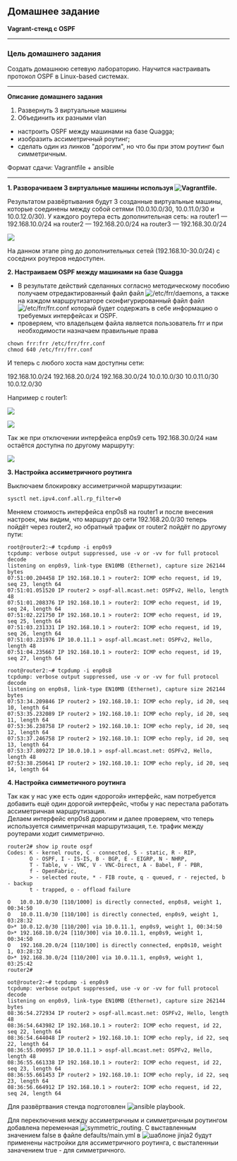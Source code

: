 ## Домашнее задание

**Vagrant-стенд c OSPF**

---
### Цель домашнего задания
Создать домашнюю сетевую лабораторию. Научится настраивать протокол OSPF в Linux-based системах.



---
**Описание домашнего задания**
1. Развернуть 3 виртуальные машины
2. Объединить их разными vlan
- настроить OSPF между машинами на базе Quagga;
- изобразить ассиметричный роутинг;
- сделать один из линков "дорогим", но что бы при этом роутинг был симметричным.

Формат сдачи: Vagrantfile + ansible


---

**1. Разворачиваем 3 виртуальные машины используя ![Vagrantfile](https://github.com/buravtsovpavel/OTUS-homeworks/blob/master/OSPF/Vagrantfile).** 

Результатом развёртывания будут 3 созданные виртуальные машины, которые соединены между собой сетями (10.0.10.0/30, 10.0.11.0/30 и 10.0.12.0/30). У каждого роутера есть дополнительная сеть:
на router1 — 192.168.10.0/24
на router2 — 192.168.20.0/24
на router3 — 192.168.30.0/24

![](https://github.com/buravtsovpavel/OTUS-homeworks/blob/master/OSPF/png/%D1%81%D1%85%D0%B5%D0%BC%D0%B0.png)

На данном этапе ping до дополнительных сетей (192.168.10-30.0/24) с соседних роутеров недоступен.

**2. Настраиваем OSPF между машинами на базе Quagga**

* В результате действий сделанных согласно методическому пособию получаем отредактированный файл файл ![/etc/frr/daemons](https://github.com/buravtsovpavel/OTUS-homeworks/blob/master/OSPF/ansible/templates/daemons), а также на каждом маршрутизаторе сконфигурированный файл файл ![/etc/frr/frr.conf](https://github.com/buravtsovpavel/OTUS-homeworks/tree/master/OSPF/router_config) который будет содержать в себе информацию о требуемых интерфейсах и OSPF.
* проверяем, что владельцем файла является пользователь frr и при необходимости назначаем правильные права 
```
chown frr:frr /etc/frr/frr.conf 
chmod 640 /etc/frr/frr.conf
```
И теперь с любого хоста нам  доступны сети:

192.168.10.0/24
192.168.20.0/24
192.168.30.0/24
10.0.10.0/30 
10.0.11.0/30
10.0.12.0/30

Например с router1:

![](https://github.com/buravtsovpavel/OTUS-homeworks/blob/master/OSPF/png/router1_ping_1.png)

![](https://github.com/buravtsovpavel/OTUS-homeworks/blob/master/OSPF/png/router1_ping_2.png)

Так же при отключении интерфейса enp0s9 сеть 192.168.30.0/24 нам остаётся доступна по другому маршруту:

![](https://github.com/buravtsovpavel/OTUS-homeworks/blob/master/OSPF/png/traceroute.png)

**3. Настройка ассиметричного роутинга**

Выключаем блокировку ассиметричной маршрутизации: 
```
sysctl net.ipv4.conf.all.rp_filter=0
```
Меняем стоимость интерфейса enp0s8 на router1 и после внесения настроек, мы видим, что маршрут до сети 192.168.20.0/30  теперь пойдёт через router2, но обратный трафик от router2 пойдёт по другому пути:

```
root@router2:~# tcpdump -i enp0s9
tcpdump: verbose output suppressed, use -v or -vv for full protocol decode
listening on enp0s9, link-type EN10MB (Ethernet), capture size 262144 bytes
07:51:00.204458 IP 192.168.10.1 > router2: ICMP echo request, id 19, seq 23, length 64
07:51:01.051520 IP router2 > ospf-all.mcast.net: OSPFv2, Hello, length 48
07:51:01.208376 IP 192.168.10.1 > router2: ICMP echo request, id 19, seq 24, length 64
07:51:02.221750 IP 192.168.10.1 > router2: ICMP echo request, id 19, seq 25, length 64
07:51:03.231331 IP 192.168.10.1 > router2: ICMP echo request, id 19, seq 26, length 64
07:51:03.231976 IP 10.0.11.1 > ospf-all.mcast.net: OSPFv2, Hello, length 48
07:51:04.235667 IP 192.168.10.1 > router2: ICMP echo request, id 19, seq 27, length 64
```
```
root@router2:~# tcpdump -i enp0s8
tcpdump: verbose output suppressed, use -v or -vv for full protocol decode
listening on enp0s8, link-type EN10MB (Ethernet), capture size 262144 bytes
07:53:34.209846 IP router2 > 192.168.10.1: ICMP echo reply, id 20, seq 10, length 64
07:53:35.232089 IP router2 > 192.168.10.1: ICMP echo reply, id 20, seq 11, length 64
07:53:36.238758 IP router2 > 192.168.10.1: ICMP echo reply, id 20, seq 12, length 64
07:53:37.246758 IP router2 > 192.168.10.1: ICMP echo reply, id 20, seq 13, length 64
07:53:37.809272 IP 10.0.10.1 > ospf-all.mcast.net: OSPFv2, Hello, length 48
07:53:38.250641 IP router2 > 192.168.10.1: ICMP echo reply, id 20, seq 14, length 64
```


**4. Настройка симметичного роутинга**

Так как у нас уже есть один «дорогой» интерфейс, нам потребуется добавить ещё один дорогой интерфейс, чтобы у нас перестала работать ассиметричная маршрутизация.  
Делаем интерфейс enp0s8 дорогим и далее проверяем, что теперь используется симметричная маршрутизация, т.е. трафик между роутерами ходит симметрично.

```
router2# show ip route ospf
Codes: K - kernel route, C - connected, S - static, R - RIP,
       O - OSPF, I - IS-IS, B - BGP, E - EIGRP, N - NHRP,
       T - Table, v - VNC, V - VNC-Direct, A - Babel, F - PBR,
       f - OpenFabric,
       > - selected route, * - FIB route, q - queued, r - rejected, b - backup
       t - trapped, o - offload failure

O   10.0.10.0/30 [110/1000] is directly connected, enp0s8, weight 1, 00:34:50
O   10.0.11.0/30 [110/100] is directly connected, enp0s9, weight 1, 03:28:32
O>* 10.0.12.0/30 [110/200] via 10.0.11.1, enp0s9, weight 1, 00:34:50
O>* 192.168.10.0/24 [110/300] via 10.0.11.1, enp0s9, weight 1, 00:34:50
O   192.168.20.0/24 [110/100] is directly connected, enp0s10, weight 1, 03:28:32
O>* 192.168.30.0/24 [110/200] via 10.0.11.1, enp0s9, weight 1, 03:25:42
router2# 
```
```
oot@router2:~# tcpdump -i enp0s9
tcpdump: verbose output suppressed, use -v or -vv for full protocol decode
listening on enp0s9, link-type EN10MB (Ethernet), capture size 262144 bytes
08:36:54.272934 IP router2 > ospf-all.mcast.net: OSPFv2, Hello, length 48
08:36:54.643982 IP 192.168.10.1 > router2: ICMP echo request, id 22, seq 22, length 64
08:36:54.644048 IP router2 > 192.168.10.1: ICMP echo reply, id 22, seq 22, length 64
08:36:55.090957 IP 10.0.11.1 > ospf-all.mcast.net: OSPFv2, Hello, length 48
08:36:55.661338 IP 192.168.10.1 > router2: ICMP echo request, id 22, seq 23, length 64
08:36:55.661453 IP router2 > 192.168.10.1: ICMP echo reply, id 22, seq 23, length 64
08:36:56.664912 IP 192.168.10.1 > router2: ICMP echo request, id 22, seq 24, length 64
```


Для развёртвания стенда подготовлен ![ansible playbook](https://github.com/buravtsovpavel/OTUS-homeworks/tree/master/OSPF/ansible). 

Для переключения между ассиметричным и симметричным роутингом добавлена переменная ![symmetric_routing](https://github.com/buravtsovpavel/OTUS-homeworks/blob/master/OSPF/ansible/defaults/main.yml). С выставленным значением false в файле defaults/main.yml в ![шаблоне jinja2](https://github.com/buravtsovpavel/OTUS-homeworks/blob/master/OSPF/ansible/templates/frr.conf.j2) будут применены настройки для ассиметричного роутинга, с высталенныи заначением true - для симметричного.
